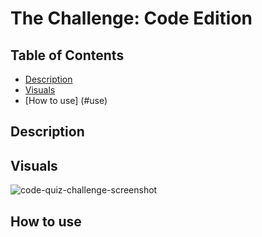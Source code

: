 # The Challenge: Code Edition

## Table of Contents
* [Description](#description)
* [Visuals](#visuals)
* [How to use] (#use)

## Description


## Visuals
![code-quiz-challenge-screenshot]()

## How to use